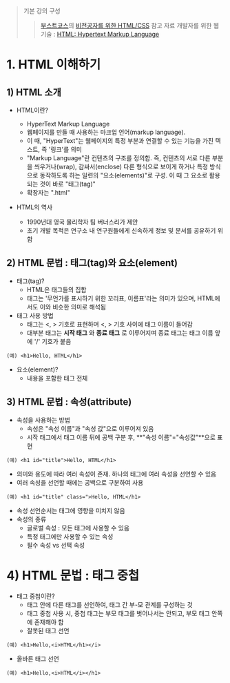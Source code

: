 > 기본 강의 구성 
> > [부스트코스](https://www.boostcourse.org/)의 [비전공자를 위한 HTML/CSS](https://www.boostcourse.org/cs120)
> 참고 자료
> > 개발자를 위한 웹 기술 : [HTML: Hypertext Markup Language](https://developer.mozilla.org/ko/docs/Web/HTML)    

# 1. HTML 이해하기 
## 1) HTML 소개  

- HTML이란?
  - HyperText Markup Language 
  - 웹페이지를 만들 때 사용하는 마크업 언어(markup language).
  - 이 때, "HyperText"는 웹페이지의 특정 부분과 연결할 수 있는 기능을 가진 텍스트, 즉 '링크'를 의미 
  - "Markup Language"란 컨텐츠의 구조를 정의함. 즉, 컨텐츠의 서로 다른 부분을 씌우거나(wrap), 감싸서(enclose) 다른 형식으로 보이게 하거나 특정 방식으로 동작하도록 하는 일련의 "요소(elements)"로 구성. 이 때 그 요소로 활용되는 것이 바로 "태그(tag)"
  - 확장자는 ".html"

- HTML의 역사 
  - 1990년대 영국 물리학자 팀 버너스리가 제안
  - 초기 개발 목적은 연구소 내 연구원들에게 신속하게 정보 및 문서를 공유하기 위함   

## 2) HTML 문법 : 태그(tag)와 요소(element)

- 태그(tag)?
  - HTML은 태그들의 집합
  - 태그는 '무언가를 표시하기 위한 꼬리표, 이름표'라는 의미가 있으며, HTML에서도 이와 비슷한 의미로 해석됨
- 태그 사용 방법 
  - 태그는 <, > 기호로 표현하며 <, > 기호 사이에 태그 이름이 들어감
  - 대부분 태그는 **시작 태그** 와 **종료 태그** 로 이루어지며 종료 태그는 태그 이름 앞에 '/' 기호가 붙음
~~~
(예) <h1>Hello, HTML</h1> 
~~~ 
- 요소(element)?
  - 내용을 포함한 태그 전체

## 3) HTML 문법 : 속성(attribute)

- 속성을 사용하는 방법 
  - 속성은 "속성 이름"과 "속성 값"으로 이루어져 있음 
  - 시작 태그에서 태그 이름 뒤에 공백 구분 후, **"속성 이름"="속성값"**으로 표현
~~~
(예) <h1 id="title">Hello, HTML</h1>
~~~
  - 의미와 용도에 따라 여러 속성이 존재. 하나의 태그에 여러 속성을 선언할 수 있음
  - 여러 속성을 선언할 때에는 공백으로 구분하여 사용   
~~~
(예) <h1 id="title" class=">Hello, HTML</h1>
~~~
  - 속성 선언순서는 태그에 영향을 미치지 않음
- 속성의 종류 
  - 글로벌 속성 : 모든 태그에 사용할 수 있음 
  - 특정 태그에만 사용할 수 있는 속성 
  - 필수 속성 vs 선택 속성 

# 4) HTML 문법 : 태그 중첩 

- 태그 중첩이란? 
  - 태그 안에 다른 태그를 선언하여, 태그 간 부-모 관계를 구성하는 것 
  - 태그 중첩 사용 시, 중첩 태그는 부모 태그를 벗어나서는 안되고, 부모 태그 안쪽에 존재해야 함  
  - 잘못된 태그 선언 
~~~
(예) <h1>Hello,<i>HTML</h1></i>
~~~
  - 올바른 태그 선언 
~~~
(예) <h1>Hello,<i>HTML</i></h1>
~~~











































